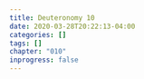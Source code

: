 ```yaml
---
title: Deuteronomy 10
date: 2020-03-28T20:22:13-04:00
categories: []
tags: []
chapter: "010"
inprogress: false
---
```


